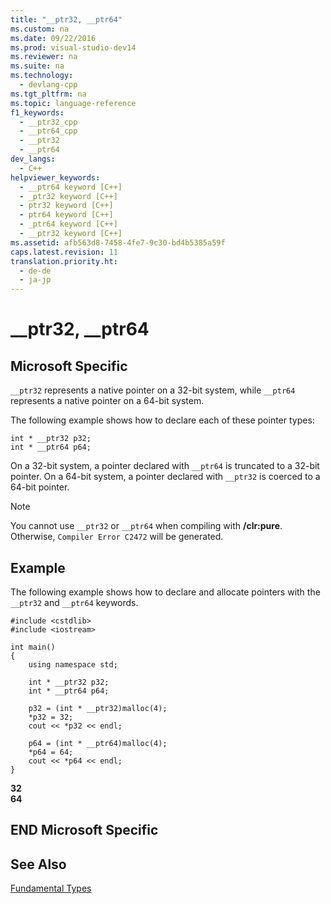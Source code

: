 ```yaml
---
title: "__ptr32, __ptr64"
ms.custom: na
ms.date: 09/22/2016
ms.prod: visual-studio-dev14
ms.reviewer: na
ms.suite: na
ms.technology: 
  - devlang-cpp
ms.tgt_pltfrm: na
ms.topic: language-reference
f1_keywords: 
  - __ptr32_cpp
  - __ptr64_cpp
  - __ptr32
  - __ptr64
dev_langs: 
  - C++
helpviewer_keywords: 
  - __ptr64 keyword [C++]
  - _ptr32 keyword [C++]
  - ptr32 keyword [C++]
  - ptr64 keyword [C++]
  - _ptr64 keyword [C++]
  - __ptr32 keyword [C++]
ms.assetid: afb563d8-7458-4fe7-9c30-bd4b5385a59f
caps.latest.revision: 11
translation.priority.ht: 
  - de-de
  - ja-jp
---
```

# __ptr32, __ptr64
## Microsoft Specific  
 `__ptr32` represents a native pointer on a 32-bit system, while `__ptr64` represents a native pointer on a 64-bit system.  
  
 The following example shows how to declare each of these pointer types:  
  
```  
int * __ptr32 p32;  
int * __ptr64 p64;  
```  
  
 On a 32-bit system, a pointer declared with `__ptr64` is truncated to a 32-bit pointer. On a 64-bit system, a pointer declared with `__ptr32` is coerced to a 64-bit pointer.  
  
> [!NOTE]
>  You cannot use `__ptr32` or `__ptr64` when compiling with **/clr:pure**. Otherwise, `Compiler Error C2472` will be generated.  
  
## Example  
 The following example shows how to declare and allocate pointers with the `__ptr32` and `__ptr64` keywords.  
  
```  
#include <cstdlib>  
#include <iostream>  
  
int main()  
{  
    using namespace std;  
  
    int * __ptr32 p32;  
    int * __ptr64 p64;  
  
    p32 = (int * __ptr32)malloc(4);  
    *p32 = 32;  
    cout << *p32 << endl;  
  
    p64 = (int * __ptr64)malloc(4);  
    *p64 = 64;  
    cout << *p64 << endl;  
}  
```  
  
 **32**  
**64**   
## END Microsoft Specific  
  
## See Also  
 [Fundamental Types](../vs140/fundamental-types---c---.md)